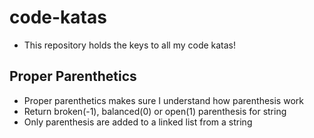 # code-katas  
- This repository holds the keys to all my code katas!  

## Proper Parenthetics  
- Proper parenthetics makes sure I understand how parenthesis work  
- Return broken(-1), balanced(0) or open(1) parenthesis for string
- Only parenthesis are added to a linked list from a string 

